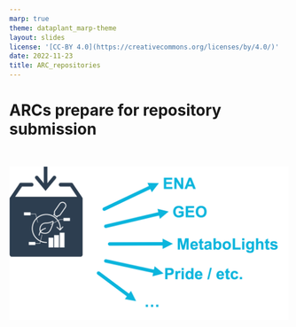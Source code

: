 ```yaml
---
marp: true
theme: dataplant_marp-theme
layout: slides
license: '[CC-BY 4.0](https://creativecommons.org/licenses/by/4.0/)'
date: 2022-11-23
title: ARC_repositories
---
```


# ARCs prepare for repository submission

<br>

![w:800](../images/ARC_repositories.png)
